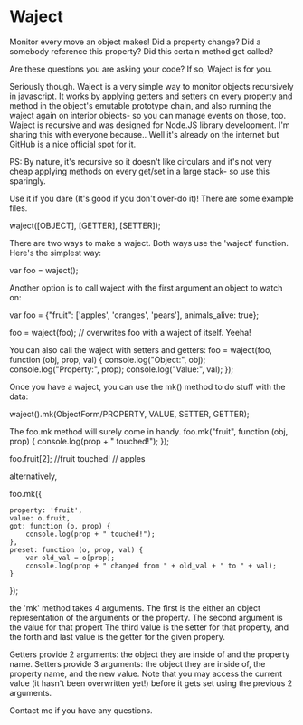 Waject
======

Monitor every move an object makes! Did a property change? Did a somebody reference this property? Did this certain method get called?

Are these questions you are asking your code? If so, Waject is for you.

Seriously though. Waject is a very simple way to monitor objects recursively in javascript. It works by applying getters and setters on every property and method in the object's emutable prototype chain, and also running the waject again on interior objects- so you can manage events on those, too. Waject is recursive and was designed for Node.JS library development. I'm sharing this with everyone because.. Well it's already on the internet but GitHub is a nice official spot for it.

PS: By nature, it's recursive so it doesn't like circulars and it's not very cheap applying methods on every get/set in a large stack- so use this sparingly. 

Use it if you dare (It's good if you don't over-do it)! There are some example files.

  waject([OBJECT], [GETTER], [SETTER]);

There are two ways to make a waject. Both ways use the 'waject' function. Here's the simplest way:

  var foo = waject();


Another option is to call waject with the first argument an object to watch on:

  var foo = {"fruit": ['apples', 'oranges', 'pears'], animals_alive: true};

  foo = waject(foo); // overwrites foo with a waject of itself. Yeeha!

You can also call the waject with setters and getters:
  foo = waject(foo, function (obj, prop, val) {
    console.log("Object:", obj);
  	console.log("Property:", prop);
  	console.log("Value:", val);
  });

Once you have a waject, you can use the mk() method to do stuff with the data:

  waject().mk(ObjectForm/PROPERTY, VALUE, SETTER, GETTER);

The foo.mk method will surely come in handy. 
  foo.mk("fruit", function (obj, prop) {
  	console.log(prop + " touched!");
  });
  
  foo.fruit[2]; //fruit touched!
  // apples

alternatively,

  foo.mk({
  
  	property: 'fruit',
    value: o.fruit,
  	got: function (o, prop) {
  		console.log(prop + " touched!");
  	},
  	preset: function (o, prop, val) {
  		var old_val = o[prop];
  		console.log(prop + " changed from " + old_val + " to " + val);
  	}
    
  });



the 'mk' method takes 4 arguments. The first is the either an object representation of the arguments or the property. The second argument is the value for that propert The third value is the setter for that property, and the forth and last value is the getter for the given propery.


Getters provide 2 arguments: the object they are inside of and the property name.
Setters provide 3 arguments: the object they are inside of, the property name, and the new value. Note that you may access the current value (it hasn't been overwritten yet!) before it gets set using the previous 2 arguments.

Contact me if you have any questions.